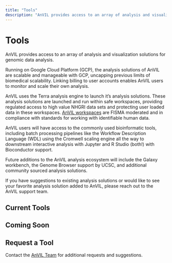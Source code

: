 ```yaml
---
title: "Tools"
description: "AnVIL provides access to an array of analysis and visualization solutions for genomic data analysis."
---
```



# Tools

<hero small>AnVIL provides access to an array of analysis and visualization solutions for genomic data analysis.</hero>

Running on Google Cloud Platform (GCP), the analysis solutions of AnVIL are scalable and manageable with GCP, uncapping previous limits of biomedical scalability. Linking billing to user accounts enables AnVIL users to monitor and scale their own analysis. 

AnVIL uses the Terra analysis engine to launch it’s analysis solutions. These analysis solutions are launched and run within safe workspaces, providing regulated access to high value NHGRI data sets and protecting user loaded data in these workspaces. [AnVIL workspaces](https://support.terra.bio/hc/en-us/articles/360030793091-Terra-FireCloud-Security-Posture) are FISMA moderated and in compliance with standards for working with identifiable human data. 

AnVIL users will have access to the commonly used bioinformatic tools, including batch processing pipelines like the Workflow Description Language (WDL) using the Cromwell scaling engine all the way to downstream interactive analysis with Jupyter and R Studio (both!) with Bioconductor support.
 
Future additions to the AnVIL analysis ecosystem will include the Galaxy workbench, the Genome Browser support by UCSC, and additional community sourced analysis solutions.
 
 If you have suggestions to existing analysis solutions or would like to see your favorite analysis solution added to AnVIL, please reach out to the AnVIL support team. 
 
## Current Tools

<card-collection collection="tools" status="current"></card-collection>

## Coming Soon

<card-collection collection="tools" status="coming"></card-collection>

## Request a Tool

Contact the [AnVIL Team](anvil-project-managers@lists.anvilproject.org)  for additional requests and suggestions.
